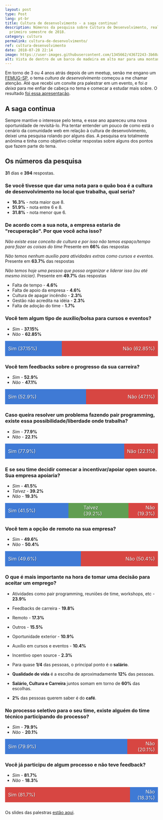 ```yaml
---
layout: post
type: Post
lang: pt-br
title: Cultura de desenvolvimento - a saga continua!
description: Números da pesquisa sobre Cultura de Desenvolvimento, realizada no
  primeiro semestre de 2018.
category: cultura
permalink: cultura-de-desenvolvimento/
ref: cultura-desenvolvimento
date: 2018-07-28 22:14
image: https://user-images.githubusercontent.com/1345662/43672243-3b60a9ea-9780-11e8-816e-aa70213ebe7d.jpg
alt: Vista de dentro de um barco de madeira em alto mar para uma montanha.
---
```


<style>
.bar {
  display: flex;
  align-items: center;
  width: 100%;
  height: 50px;
  margin-bottom: 25px;
}

.bar__item {
  height: 100%;
  display: flex;
  align-items: center;
  position: relative;
}

.bar__item:after {
	content: attr(data-value);
	color: #fff;
  font-size: 16px;
  position: absolute;
  top: 50%;
  min-width: 90px;
  text-shadow: 1px 1px 0 rgba(0, 0, 0, .5);
  transform: translateY(-50%);
}

@media (max-width: 600px) {
	.bar__item:after {
		min-width: 10px;
		width: 55px;
	}
}

.bar__item--first:after {
	left: 10px;
	text-align: left;
}

.bar__item--last:after {
	right: 10px;
	text-align: right;
}

.bar__item--middle:after {
	left: 50%;
	transform: translateX(-50%) translateY(-50%);
}

.is-positive { background-color: #3f7ad5; }
.is-negative { background-color: #d74642; }
.is-neutral { background-color: #619e52; }
</style>

Em torno de 3 ou 4 anos atrás depois de um meetup, senão me engano um [FEMUG-SP](https://www.meetup.com/pt-BR/femugsp/), o tema _cultura de desenvolvimento_ começou a me chamar atenção. Até que recebi um convite pra palestrar em um evento, e foi _a deixa_ para me enfiar de cabeça no tema e comecar a estudar mais sobre. O resultado [foi essa apresentação](https://speakerdeck.com/raphaelfabeni/falando-sobre-cultura-de-desenvolvimento).

## A saga continua

Sempre mantive o interesse pelo tema, e esse ano apareceu uma nova oportunidade de revisitá-lo. Pra tentar entender um pouco de como está o cenário da comunidade web em relação à cultura de desenvolvimento, deixei uma pesquisa rolando por alguns dias. A pesquisa era totalmente anônima e tinha como objetivo coletar respostas sobre alguns dos pontos que fazem parte do tema.

## Os números da pesquisa

**31** dias e **394** respostas.

### Se você tivesse que dar uma nota para o quão boa é a cultura de desenvolvimento no local que trabalha, qual seria?

* **16.3%** - nota maior que 8.
* **51.9%** - nota entre 6 e 8.
* **31.8%** - nota menor que 6.

### De acordo com a sua nota, a empresa estaria de "recuperação". Por que você acha isso?

_Não existe esse conceito de cultura e por isso não temos espaço/tempo para fazer as coisas do time_
Presente em **66%** das respostas

_Não temos nenhum auxílio para atividades extras como cursos e eventos._
Presente em **63.7%** das respostas

_Não temos hoje uma pessoa que possa organizar e liderar isso (ou até mesmo iniciar)._
Presente em **49.7%** das respostas

* Falta de tempo - **4.6%**
* Falta de apoio da empresa - **4.6%**
* Cultura de apagar incêndio - **2.3%**
* Gestão não acredita na idéia - **2.3%**
* Falta de adoção do time - **1.7%**

### Você tem algum tipo de auxílio/bolsa para cursos e eventos?

* _Sim_ - **37.15%**
* _Não_ - **62.85%**

<div class="bar">
  <div class="bar__item bar__item--first is-positive" style="width: 37.15%;" data-value="Sim (37.15%)"></div>
  <div class="bar__item bar__item--last is-negative" style="width: 62.85%;" data-value="Não (62.85%)"></div>
</div>

### Você tem feedbacks sobre o progresso da sua carreira?

* _Sim_ - **52.9%**
* _Não_ - **47.1%**

<div class="bar">
  <div class="bar__item bar__item--first is-positive" style="width: 52.9%;" data-value="Sim (52.9%)"></div>
  <div class="bar__item bar__item--last is-negative" style="width: 47.1%;" data-value="Não (47.1%)"></div>
</div>

### Caso queira resolver um problema fazendo pair programming, existe essa possibilidade/liberdade onde trabalha?

* _Sim_ - **77.9%**
* _Não_ - **22.1%**

<div class="bar">
  <div class="bar__item bar__item--first is-positive" style="width: 77.9%;" data-value="Sim (77.9%)"></div>
  <div class="bar__item bar__item--last is-negative" style="width: 22.1%;" data-value="Não (22.1%)"></div>
</div>

### E se seu time decidir comecar a incentivar/apoiar open source. Sua empresa apoiaria?

* _Sim_ - **41.5%**
* _Talvez_ - **39.2%**
* _Não_ - **19.3%**

<div class="bar">
  <div class="bar__item bar__item--first is-positive" style="width: 41.5%;" data-value="Sim (41.5%)"></div>
  <div class="bar__item bar__item--middle is-neutral" style="width: 39.2%;" data-value="Talvez (39.2%)"></div>
  <div class="bar__item bar__item--last is-negative" style="width: 19.3%;" data-value="Não (19.3%)"></div>
</div>

### Você tem a opção de remoto na sua empresa?

* _Sim_ - **49.6%**
* _Não_ - **50.4%**

<div class="bar">
  <div class="bar__item bar__item--first is-positive" style="width: 49.6%;" data-value="Sim (49.6%)"></div>
  <div class="bar__item bar__item--last is-negative" style="width: 50.4%;" data-value="Não (50.4%)"></div>
</div>

### O que é mais importante na hora de tomar uma decisão para aceitar um emprego?

* Atividades como pair programming, reuniões de time, workshops, etc - **23.9%**
* Feedbacks de carreira - **19.8%**
* Remoto - **17.3%**
* Outros - **15.5%**
* Oportunidade exterior - **10.9%**
* Auxílio em cursos e eventos - **10.4%**
* Incentivo open source - **2.3%**

* Para quase **1/4** das pessoas, o principal ponto é o **salário**.
* **Qualidade de vida** é a escolha de aproximadamente **12%** das pessoas.
* **Salário, Cultura e Carreira** juntos somam em torno de **60%** das escolhas.
* **2%** das pessoas querem saber é do **café**.

### No processo seletivo para o seu time, existe alguém do time técnico participando do processo?

* _Sim_ - **79.9%**
* _Não_ - **20.1%**

<div class="bar">
  <div class="bar__item bar__item--first is-positive" style="width: 79.9%;" data-value="Sim (79.9%)"></div>
  <div class="bar__item bar__item--last is-negative" style="width: 20.1%;" data-value="Não (20.1%)"></div>
</div>

### Você já participu de algum processo e não teve feedback?

* _Sim_ - **81.7%**
* _Não_ - **18.3%**

<div class="bar">
  <div class="bar__item bar__item--first is-negative" style="width: 81.7%;" data-value="Sim (81.7%)"></div>
  <div class="bar__item bar__item--last is-positive" style="width: 18.3%;" data-value="Não (18.3%)"></div>
</div>

Os slides das palestras [estão aqui](https://speakerdeck.com/raphaelfabeni/cultura-de-desenvolvimento).
